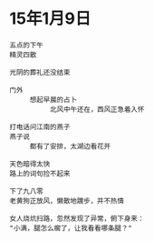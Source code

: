 

# 15年1月9日

	五点的下午
	精灵四散
	
	光阴的葬礼还没结束
	
	门外
	     想起早晨的占卜
	          北风中午还在，西风正急着入怀
	
	打电话问江南的燕子
	燕子说
	     都有了安排，太湖边看花开
	
	天色暗得太快
	路上的词句捡不起来
	
	下了九八零
	老黄狗正放风，懒散地踱步，并不热情
	
	女人烧炕扫路，忽然发现了异常，俯下身来：
	"小满，腿怎么瘸了，让我看看哪条腿？"
